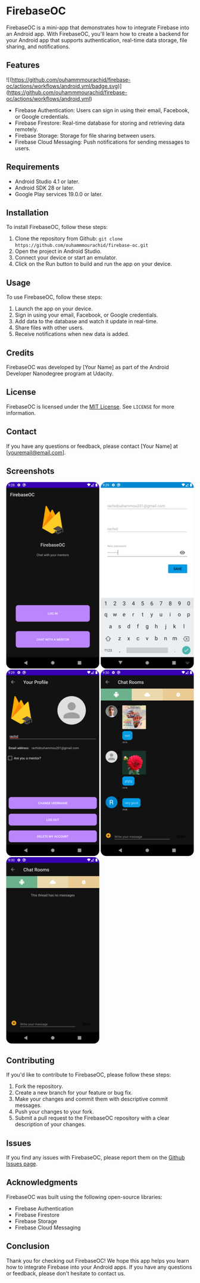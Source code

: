 # FirebaseOC

FirebaseOC is a mini-app that demonstrates how to integrate Firebase into an Android app. With FirebaseOC, you'll learn how to create a backend for your Android app that supports authentication, real-time data storage, file sharing, and notifications.

## Features
![(https://github.com/ouhammmourachid/firebase-oc/actions/workflows/android.yml/badge.svg)]
(https://github.com/ouhammmourachid/firebase-oc/actions/workflows/android.yml)


- Firebase Authentication: Users can sign in using their email, Facebook, or Google credentials.
- Firebase Firestore: Real-time database for storing and retrieving data remotely.
- Firebase Storage: Storage for file sharing between users.
- Firebase Cloud Messaging: Push notifications for sending messages to users.

## Requirements

- Android Studio 4.1 or later.
- Android SDK 28 or later.
- Google Play services 19.0.0 or later.

## Installation

To install FirebaseOC, follow these steps:

1. Clone the repository from Github: `git clone https://github.com/ouhammmourachid/firebase-oc.git`
2. Open the project in Android Studio.
3. Connect your device or start an emulator.
4. Click on the Run button to build and run the app on your device.

## Usage

To use FirebaseOC, follow these steps:

1. Launch the app on your device.
2. Sign in using your email, Facebook, or Google credentials.
3. Add data to the database and watch it update in real-time.
4. Share files with other users.
5. Receive notifications when new data is added.

## Credits

FirebaseOC was developed by [Your Name] as part of the Android Developer Nanodegree program at Udacity.

## License

FirebaseOC is licensed under the [MIT License](https://opensource.org/licenses/MIT). See `LICENSE` for more information.

## Contact

If you have any questions or feedback, please contact [Your Name] at [youremail@email.com].

## Screenshots

<div>
    <img src="assets/main_page.png" width="250" height="auto">
    <img src="./assets/login_page.png" width="250" height="auto">
    <img src="assets/profile_page.png" width="250" height="auto">
    <img src="assets/chat_room_page.png" width="250" height="auto">
    <img src="assets/chat_room_page_2.png" width="250" height="auto">
</div>

## Contributing

If you'd like to contribute to FirebaseOC, please follow these steps:

1. Fork the repository.
2. Create a new branch for your feature or bug fix.
3. Make your changes and commit them with descriptive commit messages.
4. Push your changes to your fork.
5. Submit a pull request to the FirebaseOC repository with a clear description of your changes.

## Issues

If you find any issues with FirebaseOC, please report them on the [Github Issues page](https://github.com/ouhammmourachid/firebase-oc/issues).

## Acknowledgments

FirebaseOC was built using the following open-source libraries:

- Firebase Authentication
- Firebase Firestore
- Firebase Storage
- Firebase Cloud Messaging

## Conclusion

Thank you for checking out FirebaseOC! We hope this app helps you learn how to integrate Firebase into your Android apps. If you have any questions or feedback, please don't hesitate to contact us.
